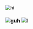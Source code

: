 ![hi](https://files.catbox.moe/xed2xp.gif)
### ![guh](https://i.imgur.com/RTrrlV1.png) ![l](https://files.catbox.moe/jlbkbn.gif)

